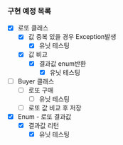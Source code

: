 ### 구현 예정 목록

- [X] 로또 클래스
    - [X] 값 중복 있을 경우 Exception발생
        - [X] 유닛 테스팅
    - [X] 값 비교
        - [X] 결과값 enum반환
            - [X] 유닛 테스팅
- [ ] Buyer 클래스
    - [ ] 로또 구매
        - [ ] 유닛 테스팅
    - [ ] 로또 값 비교 후 저장
- [X] Enum - 로또 결과값
    - [X] 결과값 리턴
        - [X] 유닛 테스팅